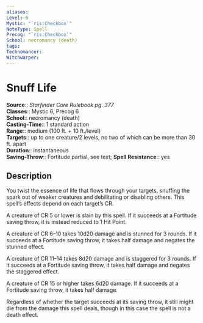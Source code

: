 ```yaml
---
aliases: 
Level: 6
Mystic: "`ris:Checkbox`"
NoteType: Spell
Precog: "`ris:Checkbox`"
School: necromancy (death) 
tags: 
Technomancer: 
Witchwarper: 
---
```


# Snuff Life

**Source**:: _Starfinder Core Rulebook pg. 377_  
**Classes**:: Mystic 6, Precog 6  
**School**:: necromancy (death)  
**Casting-Time**:: 1 standard action  
**Range**:: medium (100 ft. + 10 ft./level)  
**Targets**:: up to one creature/2 levels, no two of which can be more than 30 ft. apart  
**Duration**:: instantaneous  
**Saving-Throw**:: Fortitude partial, see text;
**Spell Resistance**:: yes

## Description

You twist the essence of life that flows through your targets, snuffing the spark out of weaker creatures and debilitating or disabling others. This spell’s effects depend on each target’s CR.

A creature of CR 5 or lower is slain by this spell. If it succeeds at a Fortitude saving throw, it is instead reduced to 1 Hit Point.

A creature of CR 6–10 takes 10d20 damage and is stunned for 3 rounds. If it succeeds at a Fortitude saving throw, it takes half damage and negates the stunned effect.

A creature of CR 11–14 takes 8d20 damage and is staggered for 3 rounds. If it succeeds at a Fortitude saving throw, it takes half damage and negates the staggered effect.

A creature of CR 15 or higher takes 6d20 damage. If it succeeds at a Fortitude saving throw, it takes half damage.

Regardless of whether the target succeeds at its saving throw, it still might die from the damage this spell deals, though in this case the spell is not a death effect.
